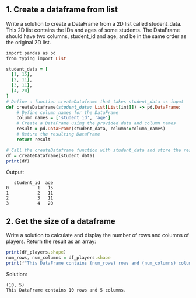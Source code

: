 ## 1. Create a dataframe from list

Write a solution to create a DataFrame from a 2D list called student_data. This 2D list contains the IDs and ages of some students.
The DataFrame should have two columns, student_id and age, and be in the same order as the original 2D list.

```ruby
import pandas as pd
from typing import List

student_data = [
  [1, 15],
  [2, 11],
  [3, 11],
  [4, 20]
]
# Define a function createDataframe that takes student_data as input
def createDataframe(student_data: List[List[int]]) -> pd.DataFrame:
    # Define column names for the DataFrame
    column_names = ['student_id', 'age']
    # Create a DataFrame using the provided data and column names
    result = pd.DataFrame(student_data, columns=column_names)
    # Return the resulting DataFrame
    return result

# Call the createDataframe function with student_data and store the result in df
df = createDataframe(student_data)
print(df)
```
Output:
```
   student_id  age
0           1   15
1           2   11
2           3   11
3           4   20
```


## 2. Get the size of a dataframe

Write a solution to calculate and display the number of rows and columns of players.
Return the result as an array:

```ruby
print(df_players.shape)
num_rows, num_columns = df_players.shape
print(f"This DataFrame contains {num_rows} rows and {num_columns} columns.")
```
Solution:
```
(10, 5)
This DataFrame contains 10 rows and 5 columns.
```
